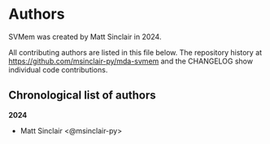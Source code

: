 # Authors

SVMem was created by Matt Sinclair in 2024.


All contributing authors are listed in this file below.
The repository history at https://github.com/msinclair-py/mda-svmem
and the CHANGELOG show individual code contributions.

## Chronological list of authors

<!--
The rules for this file:
  * Authors are sorted chronologically, earliest to latest
  * Please format it each entry as "Preferred name <GitHub username>"
  * Your preferred name is whatever you wish to go by --
    it does *not* have to be your legal name!
  * Please start a new section for each new year
  * Don't ever delete anything
-->

**2024**
- Matt Sinclair <@msinclair-py>